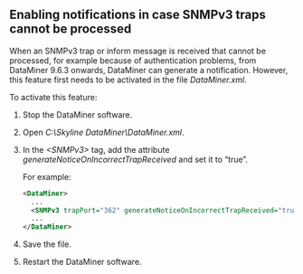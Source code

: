 ## Enabling notifications in case SNMPv3 traps cannot be processed

When an SNMPv3 trap or inform message is received that cannot be processed, for example because of authentication problems, from DataMiner 9.6.3 onwards, DataMiner can generate a notification. However, this feature first needs to be activated in the file *DataMiner.xml*.

To activate this feature:

1. Stop the DataMiner software.

2. Open *C:\\Skyline DataMiner\\DataMiner.xml*.

3. In the *\<SNMPv3>* tag, add the attribute *generateNoticeOnIncorrectTrapReceived* and set it to “true”.

    For example:

    ```xml
    <DataMiner>                                                           
      ...                                                                    
      <SNMPv3 trapPort="362" generateNoticeOnIncorrectTrapReceived="true" />
      ...                                                                    
    </DataMiner>                                                          
    ```

4. Save the file.

5. Restart the DataMiner software.
